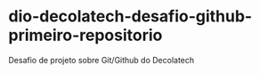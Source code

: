 # dio-decolatech-desafio-github-primeiro-repositorio
Desafio de projeto sobre Git/Github do Decolatech
